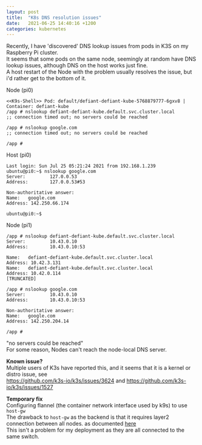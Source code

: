 ```yaml
---
layout: post
title:  "K8s DNS resolution issues"
date:   2021-06-25 14:40:16 +1200
categories: kubernetes
---
```


Recently, I have 'discovered' DNS lookup issues from pods in K3S on my Raspberry Pi cluster.\
It seems that some pods on the same node, seemingly at random have DNS lookup issues, although DNS on the host works just fine.\
A host restart of the Node with the problem usually resolves the issue, but i'd rather get to the bottom of it.

Node (pi0)
```
<<K9s-Shell>> Pod: default/defiant-defiant-kube-5768879777-6gxv8 | Container: defiant-kube 
/app # nslookup defiant-defiant-kube.default.svc.cluster.local
;; connection timed out; no servers could be reached

/app # nslookup google.com
;; connection timed out; no servers could be reached

/app # 
```

Host (pi0)
```
Last login: Sun Jul 25 05:21:24 2021 from 192.168.1.239
ubuntu@pi0:~$ nslookup google.com
Server:         127.0.0.53
Address:        127.0.0.53#53

Non-authoritative answer:
Name:   google.com
Address: 142.250.66.174

ubuntu@pi0:~$ 
```

Node (pi1)
```
/app # nslookup defiant-defiant-kube.default.svc.cluster.local
Server:         10.43.0.10
Address:        10.43.0.10:53

Name:   defiant-defiant-kube.default.svc.cluster.local
Address: 10.42.3.131
Name:   defiant-defiant-kube.default.svc.cluster.local
Address: 10.42.0.114
[TRUNCATED]

/app # nslookup google.com
Server:         10.43.0.10
Address:        10.43.0.10:53

Non-authoritative answer:
Name:   google.com
Address: 142.250.204.14

/app # 

```

"no servers could be reached"\
For some reason, Nodes can't reach the node-local DNS server.

**Known issue?**\
Multiple users of K3s have reported this, and it seems that it is a kernel or distro issue, see\
<https://github.com/k3s-io/k3s/issues/3624> and
<https://github.com/k3s-io/k3s/issues/1527>

**Temporary fix**\
 Configuring flannel (the container network interface used by k9s) to use `host-gw`\
 The drawback to `host-gw` as the backend is that it requires layer2 connection between all nodes. as documented [here](https://github.com/flannel-io/flannel/blob/master/Documentation/backends.md)\
 This isn't a problem for my deployment as they are all connected to the same switch.


